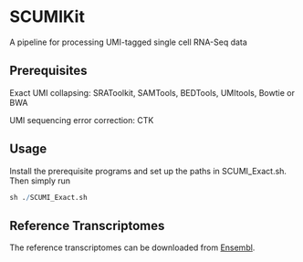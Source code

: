 # SCUMIKit
A pipeline for processing UMI-tagged single cell RNA-Seq data

## Prerequisites
Exact UMI collapsing: SRAToolkit, SAMTools, BEDTools, UMItools, Bowtie or BWA

UMI sequencing error correction: CTK

## Usage

Install the prerequisite programs and set up the paths in SCUMI_Exact.sh. 
Then simply run 

```r
sh ./SCUMI_Exact.sh
```

## Reference Transcriptomes

The reference transcriptomes can be downloaded from [Ensembl](http://www.ensembl.org/info/data/ftp/index.html).
